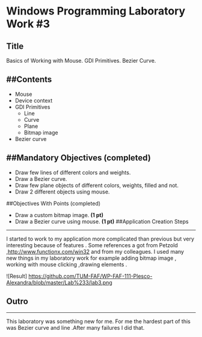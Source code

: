 Windows Programming Laboratory Work #3
======================================

Title
-----
Basics of Working with Mouse. GDI Primitives. Bezier Curve.

##Contents
----------
- Mouse
- Device context
- GDI Primitives
   - Line
   - Curve
   - Plane
   - Bitmap image
- Bezier curve

##Mandatory Objectives (completed)
----------------------------------
- Draw few lines of different colors and weights.
- Draw a Bezier curve.
- Draw few plane objects of different colors, weights, filled and not.
- Draw 2 different objects using mouse.

##Objectives With Points (completed)
- Draw a custom bitmap image. **(1 pt)**
- Draw a Bezier curve using mouse. **(1 pt)**
##Application Creation Steps
----------------------------
I started to work to my application more complicated than previous but very interesting because of features . Some references a got from Petzold ,http://www.functionx.com/win32 and from my colleagues. I used many new things in my laboratory work for example adding bitmap image , working with mouse clicking ,drawing elements .

![Result] https://github.com/TUM-FAF/WP-FAF-111-Plesco-Alexandra/blob/master/Lab%233/lab3.png
## Outro
--------

This laboratory was something new for me. For me the hardest part of this was Bezier curve and line .After many failures I did that. 
